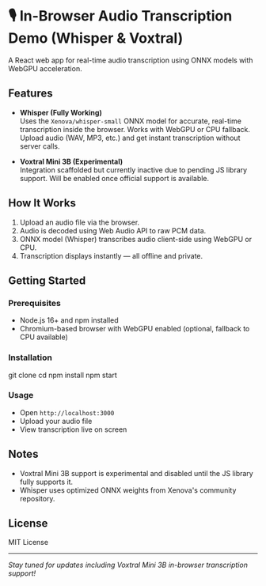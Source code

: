 # 🎙️ In-Browser Audio Transcription Demo (Whisper & Voxtral)

A React web app for real-time audio transcription using ONNX models with WebGPU acceleration.

## Features

- **Whisper (Fully Working)**  
  Uses the `Xenova/whisper-small` ONNX model for accurate, real-time transcription inside the browser. Works with WebGPU or CPU fallback. Upload audio (WAV, MP3, etc.) and get instant transcription without server calls.

- **Voxtral Mini 3B (Experimental)**  
  Integration scaffolded but currently inactive due to pending JS library support. Will be enabled once official support is available.

## How It Works

1. Upload an audio file via the browser.
2. Audio is decoded using Web Audio API to raw PCM data.
3. ONNX model (Whisper) transcribes audio client-side using WebGPU or CPU.
4. Transcription displays instantly — all offline and private.

## Getting Started

### Prerequisites
- Node.js 16+ and npm installed
- Chromium-based browser with WebGPU enabled (optional, fallback to CPU available)

### Installation
git clone <repo-url>
cd <repo-name>
npm install
npm start


### Usage
- Open `http://localhost:3000`
- Upload your audio file
- View transcription live on screen

## Notes
- Voxtral Mini 3B support is experimental and disabled until the JS library fully supports it.
- Whisper uses optimized ONNX weights from Xenova's community repository.

## License

MIT License

---

*Stay tuned for updates including Voxtral Mini 3B in-browser transcription support!*

